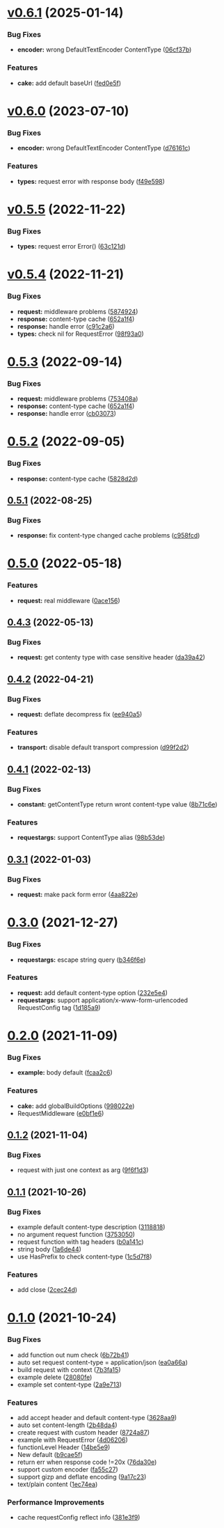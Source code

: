 # [v0.6.1](https://github.com/snownd/cake/compare/v0.6.0...v0.6.1) (2025-01-14)


### Bug Fixes

* **encoder:** wrong DefaultTextEncoder ContentType ([06cf37b](https://github.com/snownd/cake/commit/06cf37be35c278cde5c7c41805361091a50c17de))


### Features

* **cake:** add default baseUrl ([fed0e5f](https://github.com/snownd/cake/commit/fed0e5f96e38239a67d85063c50a821dad26eac9))


# [v0.6.0](https://github.com/snownd/cake/compare/v0.5.5...v0.6.0) (2023-07-10)


### Bug Fixes

* **encoder:** wrong DefaultTextEncoder ContentType ([d76161c](https://github.com/snownd/cake/commit/d76161c1b707df66ffa5ee7b1a0a95d607faa5f1))


### Features

* **types:** request error with response body ([f49e598](https://github.com/snownd/cake/commit/f49e598a238c0c0f9dd3585358aee0ac077c5f4f))



# [v0.5.5](https://github.com/snownd/cake/compare/v0.5.4...v.5.5) (2022-11-22)


### Bug Fixes

* **types:** request error Error() ([63c121d](https://github.com/snownd/cake/commit/63c121de31c324daf9d0a6f073c683ce794adb2c))



# [v0.5.4](https://github.com/snownd/cake/compare/v0.5.1...v.5.4) (2022-11-21)


### Bug Fixes

* **request:** middleware problems ([5874924](https://github.com/snownd/cake/commit/5874924c98587245846d54c3cab40968e65e0edd))
* **response:** content-type cache ([652a1f4](https://github.com/snownd/cake/commit/652a1f4f95ac96e6fc22950e9e9e9e00f783863f))
* **response:** handle error ([c91c2a6](https://github.com/snownd/cake/commit/c91c2a640811c7ed46114cbd3f688698b77ca558))
* **types:** check nil for RequestError ([98f93a0](https://github.com/snownd/cake/commit/98f93a0aed51e8ac50da7afcde1718f80dfd3437))



# [0.5.3](https://github.com/snownd/cake/compare/v0.5.2...v0.5.3) (2022-09-14)


### Bug Fixes

* **request:** middleware problems ([753408a](https://github.com/snownd/cake/commit/753408ad5ed5ed49ee5a22b6c2d9d47c69aaec19))
* **response:** content-type cache ([652a1f4](https://github.com/snownd/cake/commit/652a1f4f95ac96e6fc22950e9e9e9e00f783863f))
* **response:** handle error ([cb03073](https://github.com/snownd/cake/commit/cb030739633227363cdd69c78c6014795fd5cda8))



# [0.5.2](https://github.com/snownd/cake/compare/v0.5.1...v0.5.2) (2022-09-05)


### Bug Fixes

* **response:** content-type cache ([5828d2d](https://github.com/snownd/cake/commit/5828d2db9adc0c1d8c10f0ae3745ce3d937a0631))



## [0.5.1](https://github.com/snownd/cake/compare/v0.5.0...v0.5.1) (2022-08-25)


### Bug Fixes

* **response:** fix content-type changed cache problems ([c958fcd](https://github.com/snownd/cake/commit/c958fcd80e0d962518a274cd751243db62914f2d))



# [0.5.0](https://github.com/snownd/cake/compare/v0.4.3...v0.5.0) (2022-05-18)


### Features

* **request:** real middleware ([0ace156](https://github.com/snownd/cake/commit/0ace1562171b7353872f557e62768cf21e66cf60))



## [0.4.3](https://github.com/snownd/cake/compare/v0.4.2...v0.4.3) (2022-05-13)


### Bug Fixes

* **request:** get contenty type with case sensitive header ([da39a42](https://github.com/snownd/cake/commit/da39a420766011f8726d4332868337d10d1d9baf))



## [0.4.2](https://github.com/snownd/cake/compare/v0.4.1...v0.4.2) (2022-04-21)


### Bug Fixes

* **request:** deflate decompress fix ([ee940a5](https://github.com/snownd/cake/commit/ee940a5cecc70c512b872b837eaea97fcf9e33ea))


### Features

* **transport:** disable default transport compression ([d99f2d2](https://github.com/snownd/cake/commit/d99f2d2fe83ebe7716916272ba73b94e5bea2a76))



## [0.4.1](https://github.com/snownd/cake/compare/v0.4.0...v0.4.1) (2022-02-13)


### Bug Fixes

* **constant:** getContentType return wront content-type value ([8b71c6e](https://github.com/snownd/cake/commit/8b71c6ef33acf6d18d965612e49f2d9b2c0bf799))


### Features

* **requestargs:** support ContentType alias ([98b53de](https://github.com/snownd/cake/commit/98b53def0380c300ac74205ad52db7d17917318b))



## [0.3.1](https://github.com/snownd/cake/compare/v0.3.0...v0.3.1) (2022-01-03)


### Bug Fixes

* **request:** make pack form error ([4aa822e](https://github.com/snownd/cake/commit/4aa822ec1d89f238472ea70378971a1a2cf8bd2a))



# [0.3.0](https://github.com/snownd/cake/compare/v0.2.0...v0.3.0) (2021-12-27)


### Bug Fixes

* **requestargs:** escape string query ([b346f6e](https://github.com/snownd/cake/commit/b346f6e74d3105041208c4c637b2f22c6d42da09))


### Features

* **request:** add default content-type option ([232e5e4](https://github.com/snownd/cake/commit/232e5e47cbd447aaa559be8b656fa6d0a13fe04e))
* **requestargs:** support application/x-www-form-urlencoded RequestConfig tag ([1d185a9](https://github.com/snownd/cake/commit/1d185a9df1c1afaef6d7b616b422cc1516e0adb5))



# [0.2.0](https://github.com/snownd/cake/compare/v0.1.2...v0.2.0) (2021-11-09)


### Bug Fixes

* **example:** body default ([fcaa2c6](https://github.com/snownd/cake/commit/fcaa2c600449b92aae8a97971054f52996538ab7))


### Features

* **cake:** add globalBuildOptions ([998022e](https://github.com/snownd/cake/commit/998022e086b143ab9c2623085a1df37702fb6b05))
* RequestMiddleware ([e0bf1e6](https://github.com/snownd/cake/commit/e0bf1e6a647b77431c73065b8fb6a4f1b6bf265e))



## [0.1.2](https://github.com/snownd/cake/compare/v0.1.1...v0.1.2) (2021-11-04)


### Bug Fixes

* request with just one context as arg ([9f6f1d3](https://github.com/snownd/cake/commit/9f6f1d39b853004989c0e87f210ccf9ecec9ff0a))



## [0.1.1](https://github.com/snownd/cake/compare/v0.1.0...v0.1.1) (2021-10-26)


### Bug Fixes

* example default content-type description ([3118818](https://github.com/snownd/cake/commit/31188184c6a67ce7b7b8b57ee6ce058f28ee2661))
* no argument request function ([3753050](https://github.com/snownd/cake/commit/375305040c2a329ceb70fde2d3708783a766ccaa))
* request function with tag headers ([b0a141c](https://github.com/snownd/cake/commit/b0a141cb4e49fe6759f1ac158fd9289612e447b3))
* string body ([1a6de44](https://github.com/snownd/cake/commit/1a6de44cf98252b872056fedc43e1e3b2b2b6dce))
* use HasPrefix to check content-type ([1c5d7f8](https://github.com/snownd/cake/commit/1c5d7f8ade334a1464b172f9abf0ec9690661c53))


### Features

* add close ([2cec24d](https://github.com/snownd/cake/commit/2cec24d3552c04da3bba26a194e674f5ecd1738a))



# [0.1.0](https://github.com/snownd/cake/compare/6b72b410118085bbc4a9efb5f2ef7e57820af308...v0.1.0) (2021-10-24)


### Bug Fixes

* add function out num check ([6b72b41](https://github.com/snownd/cake/commit/6b72b410118085bbc4a9efb5f2ef7e57820af308))
* auto set request content-type = application/json ([ea0a66a](https://github.com/snownd/cake/commit/ea0a66a21f6bff20182b5cf026d1079bed30be99))
* build request with context ([7b3fa15](https://github.com/snownd/cake/commit/7b3fa15c3a34e9f5e633b504fdf38c35f8d7f529))
* example delete ([28080fe](https://github.com/snownd/cake/commit/28080fec9f37d44453ded8956d1b8a3df541f973))
* example set content-type ([2a9e713](https://github.com/snownd/cake/commit/2a9e713c3eeb71383986992c99b92c7397be4db5))


### Features

* add accept header and default content-type ([3628aa9](https://github.com/snownd/cake/commit/3628aa9fb683a66d3f43312b81628db86523e9e3))
* auto set content-length ([2b48da4](https://github.com/snownd/cake/commit/2b48da407bc0a3057008d403a41c83f1138ab4ec))
* create request with custom header ([8724a87](https://github.com/snownd/cake/commit/8724a87f3436e5a9a229f8727dec27b8c39fc9e9))
* example with RequestError ([4d06206](https://github.com/snownd/cake/commit/4d0620674937ae1235f15da6b8aac0c4a225a8c6))
* functionLevel Header ([14be5e9](https://github.com/snownd/cake/commit/14be5e926e8617b52221f6b6a80e9edb0c9fdddd))
* New default ([b9cae5f](https://github.com/snownd/cake/commit/b9cae5f7d8167a5cc28b8e934b8f270123651e39))
* return err when response code !=20x ([76da30e](https://github.com/snownd/cake/commit/76da30ef7ff283d02642a93ad11f70d41592ad91))
* support custom encoder ([fa55c27](https://github.com/snownd/cake/commit/fa55c2740230be4c6127c3605445e266d6d71868))
* support gizp and deflate encoding ([9a17c23](https://github.com/snownd/cake/commit/9a17c232c495e44067eaa0d43937abe7fc361ab0))
* text/plain content ([1ec74ea](https://github.com/snownd/cake/commit/1ec74eabf4309ee6a9cdaf6e88b232d16cebb857))


### Performance Improvements

* cache requestConfig reflect info ([381e3f9](https://github.com/snownd/cake/commit/381e3f90180bb15fff4266ea31fb3176aa5eb1f5))



